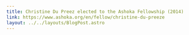 ```yaml
---
title: Christine Du Preez elected to the Ashoka Fellowship (2014)
link: https://www.ashoka.org/en/fellow/christine-du-preeze
layout: ../../layouts/BlogPost.astro
---
```

